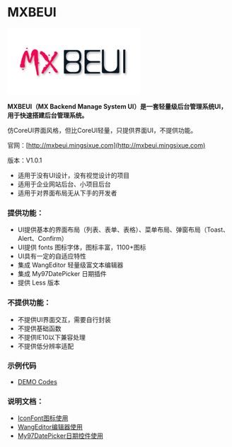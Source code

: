 # MXBEUI
![MXBEUI logo](/images/logo.png)

**MXBEUI（MX Backend Manage System UI）是一套轻量级后台管理系统UI，用于快速搭建后台管理系统。**

仿CoreUI界面风格，但比CoreUI轻量，只提供界面UI，不提供功能。

官网：[http://mxbeui.mingsixue.com](http://mxbeui.mingsixue.com)

版本：V1.0.1

* 适用于没有UI设计，没有视觉设计的项目
* 适用于企业网站后台、小项目后台
* 适用于对界面布局无从下手的开发者

### 提供功能：
* UI提供基本的界面布局（列表、表单、表格）、菜单布局、弹窗布局（Toast、Alert、Confirm）
* UI提供 fonts 图标字体，图标丰富，1100+图标
* UI具有一定的自适应特性
* 集成 WangEditor 轻量级富文本编辑器
* 集成 My97DatePicker 日期插件
* 提供 Less 版本

### 不提供功能：
* 不提供UI界面交互，需要自行封装
* 不提供基础函数
* 不提供IE10以下兼容处理
* 不提供低分辨率适配

### 示例代码
* [DEMO Codes](http://mxbeui.mingsixue.com/page/codes.html)

### 说明文档：
* [IconFont图标使用](http://mxbeui.mingsixue.com/page/document.html#iconfont)
* [WangEditor编辑器使用](http://mxbeui.mingsixue.com/page/document.html#wangeditor)
* [My97DatePicker日期控件使用](http://mxbeui.mingsixue.com/page/document.html#my97datepicker)
